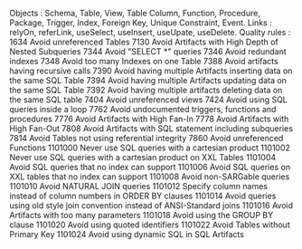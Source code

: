 Objects : Schema, Table, View, Table Column, Function, Procedure, Package, Trigger, Index, Foreign Key, Unique Constraint, Event.
Links : relyOn, referLink, useSelect, useInsert, useUpate, useDelete.
Quality rules :
1634	Avoid unreferenced Tables
7130	Avoid Artifacts with High Depth of Nested Subqueries
7344	Avoid "SELECT *" queries
7346	Avoid redundant indexes
7348	Avoid too many Indexes on one Table
7388	Avoid artifacts having recursive calls
7390	Avoid having multiple Artifacts inserting data on the same SQL Table
7394	Avoid having multiple Artifacts updating data on the same SQL Table
7392	Avoid having multiple artifacts deleting data on the same SQL table
7404    Avoid unreferenced views
7424	Avoid using SQL queries inside a loop
7762	Avoid undocumented triggers, functions and procedures
7776    Avoid Artifacts with High Fan-In
7778    Avoid Artifacts with High Fan-Out
7808	Avoid Artifacts with SQL statement including subqueries
7814	Avoid Tables not using referential integrity
7860	Avoid unreferenced Functions
1101000	Never use SQL queries with a cartesian product
1101002	Never use SQL queries with a cartesian product on XXL Tables
1101004	Avoid SQL queries that no index can support
1101006	Avoid SQL queries on XXL tables that no index can support
1101008	Avoid non-SARGable queries
1101010	Avoid NATURAL JOIN queries
1101012	Specify column names instead of column numbers in ORDER BY clauses
1101014	Avoid queries using old style join convention instead of ANSI-Standard joins
1101016 Avoid Artifacts with too many parameters
1101018 Avoid using the GROUP BY clause
1101020 Avoid using quoted identifiers
1101022 Avoid Tables without Primary Key
1101024 Avoid using dynamic SQL in SQL Artifacts